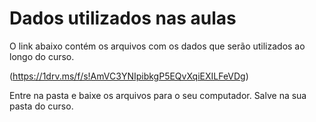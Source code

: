 # Dados utilizados nas aulas

O link abaixo contém os arquivos com os dados que serão utilizados ao longo do curso.

(https://1drv.ms/f/s!AmVC3YNIpibkgP5EQvXqiEXILFeVDg)

Entre na pasta e baixe os arquivos para o seu computador. Salve na sua pasta do curso. 
